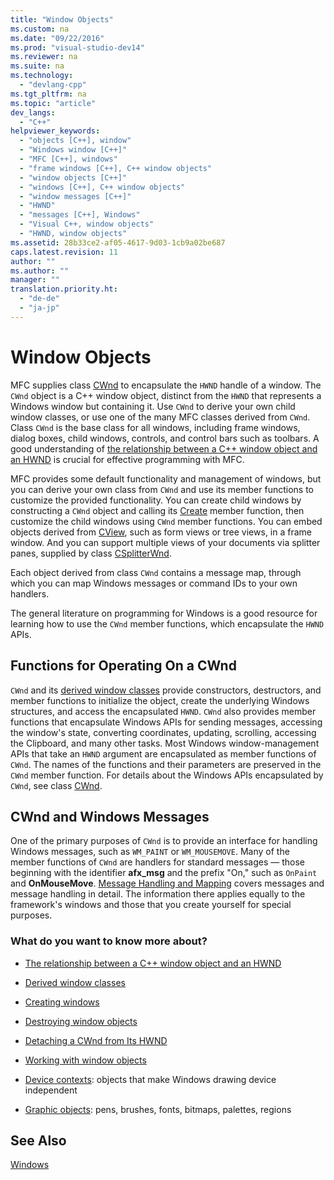 ```yaml
---
title: "Window Objects"
ms.custom: na
ms.date: "09/22/2016"
ms.prod: "visual-studio-dev14"
ms.reviewer: na
ms.suite: na
ms.technology: 
  - "devlang-cpp"
ms.tgt_pltfrm: na
ms.topic: "article"
dev_langs: 
  - "C++"
helpviewer_keywords: 
  - "objects [C++], window"
  - "Windows window [C++]"
  - "MFC [C++], windows"
  - "frame windows [C++], C++ window objects"
  - "window objects [C++]"
  - "windows [C++], C++ window objects"
  - "window messages [C++]"
  - "HWND"
  - "messages [C++], Windows"
  - "Visual C++, window objects"
  - "HWND, window objects"
ms.assetid: 28b33ce2-af05-4617-9d03-1cb9a02be687
caps.latest.revision: 11
author: ""
ms.author: ""
manager: ""
translation.priority.ht: 
  - "de-de"
  - "ja-jp"
---
```

# Window Objects
MFC supplies class [CWnd](../vs140/cwnd-class.md) to encapsulate the `HWND` handle of a window. The `CWnd` object is a C++ window object, distinct from the `HWND` that represents a Windows window but containing it. Use `CWnd` to derive your own child window classes, or use one of the many MFC classes derived from `CWnd`. Class `CWnd` is the base class for all windows, including frame windows, dialog boxes, child windows, controls, and control bars such as toolbars. A good understanding of [the relationship between a C++ window object and an HWND](../vs140/relationship-between-a-c---window-object-and-an-hwnd.md) is crucial for effective programming with MFC.  
  
 MFC provides some default functionality and management of windows, but you can derive your own class from `CWnd` and use its member functions to customize the provided functionality. You can create child windows by constructing a `CWnd` object and calling its [Create](../vs140/cwnd--create.md) member function, then customize the child windows using `CWnd` member functions. You can embed objects derived from [CView](../vs140/cview-class.md), such as form views or tree views, in a frame window. And you can support multiple views of your documents via splitter panes, supplied by class [CSplitterWnd](../vs140/csplitterwnd-class.md).  
  
 Each object derived from class `CWnd` contains a message map, through which you can map Windows messages or command IDs to your own handlers.  
  
 The general literature on programming for Windows is a good resource for learning how to use the `CWnd` member functions, which encapsulate the `HWND` APIs.  
  
## Functions for Operating On a CWnd  
 `CWnd` and its [derived window classes](../vs140/derived-window-classes.md) provide constructors, destructors, and member functions to initialize the object, create the underlying Windows structures, and access the encapsulated `HWND`. `CWnd` also provides member functions that encapsulate Windows APIs for sending messages, accessing the window's state, converting coordinates, updating, scrolling, accessing the Clipboard, and many other tasks. Most Windows window-management APIs that take an `HWND` argument are encapsulated as member functions of `CWnd`. The names of the functions and their parameters are preserved in the `CWnd` member function. For details about the Windows APIs encapsulated by `CWnd`, see class [CWnd](../vs140/cwnd-class.md).  
  
## CWnd and Windows Messages  
 One of the primary purposes of `CWnd` is to provide an interface for handling Windows messages, such as `WM_PAINT` or `WM_MOUSEMOVE`. Many of the member functions of `CWnd` are handlers for standard messages — those beginning with the identifier **afx_msg** and the prefix "On," such as `OnPaint` and **OnMouseMove**. [Message Handling and Mapping](../vs140/message-handling-and-mapping.md) covers messages and message handling in detail. The information there applies equally to the framework's windows and those that you create yourself for special purposes.  
  
### What do you want to know more about?  
  
-   [The relationship between a C++ window object and an HWND](../vs140/relationship-between-a-c---window-object-and-an-hwnd.md)  
  
-   [Derived window classes](../vs140/derived-window-classes.md)  
  
-   [Creating windows](../vs140/creating-windows.md)  
  
-   [Destroying window objects](../vs140/destroying-window-objects.md)  
  
-   [Detaching a CWnd from Its HWND](../vs140/detaching-a-cwnd-from-its-hwnd.md)  
  
-   [Working with window objects](../vs140/working-with-window-objects.md)  
  
-   [Device contexts](../vs140/device-contexts.md): objects that make Windows drawing device independent  
  
-   [Graphic objects](../vs140/graphic-objects.md): pens, brushes, fonts, bitmaps, palettes, regions  
  
## See Also  
 [Windows](../vs140/windows.md)